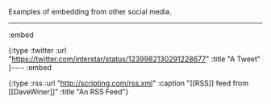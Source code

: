 Examples of embedding from other social media.

----
:embed

{:type :twitter
 :url "https://twitter.com/interstar/status/1239982130291228677" 
 :title "A Tweet"
}----
:embed

{:type :rss
 :url "http://scripting.com/rss.xml"
 :caption "[[RSS]] feed from [[DaveWiner]]"
 :title "An RSS Feed"}